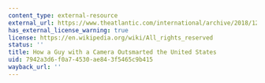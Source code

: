 ```yaml
---
content_type: external-resource
external_url: https://www.theatlantic.com/international/archive/2018/12/plane-enthusiasts-air-force-one-trump-iraq/579151/
has_external_license_warning: true
license: https://en.wikipedia.org/wiki/All_rights_reserved
status: ''
title: How a Guy with a Camera Outsmarted the United States
uid: 7942a3d6-f0a7-4530-ae84-3f5465c9b415
wayback_url: ''
---
```

